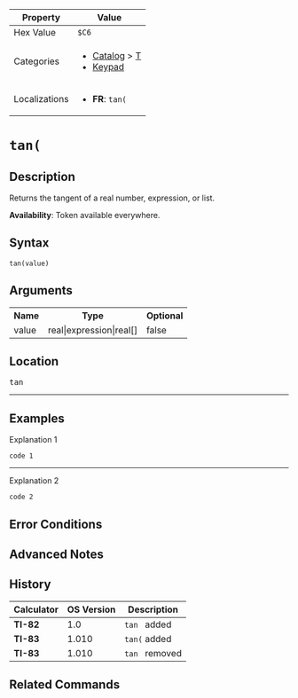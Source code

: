 | Property      | Value |
|---------------|-------|
| Hex Value     | `$C6`|
| Categories    | <ul><li>[Catalog](<../categories/Catalog.md>) > [T](<../categories/Catalog.md#T>)</li><li>[Keypad](<../categories/Keypad.md>)</li></ul> |
| Localizations | <ul><li><b>FR</b>: `tan(`</li></ul> |

# `tan(`

## Description
Returns the tangent of a real number, expression, or list.


<b>Availability</b>: Token available everywhere.

## Syntax
`tan(value)`

## Arguments
<table>
<tr><th>Name</th><th>Type</th><th>Optional</th></tr>

<tr><td>value</td><td>real|expression|real[]</td><td>false</td></tr>

</table>

## Location
<kbd>tan</kbd>
<hr>

## Examples

Explanation 1
```ti-basic
code 1
```
---
Explanation 2
```ti-basic
code 2
```

## Error Conditions


## Advanced Notes


## History
| Calculator | OS Version | Description |
|------------|------------|-------------|
| <b>TI-82</b> | 1.0 | `tan ` added
| <b>TI-83</b> | 1.010 | `tan(` added
| <b>TI-83</b> | 1.010 | `tan ` removed

## Related Commands

    
